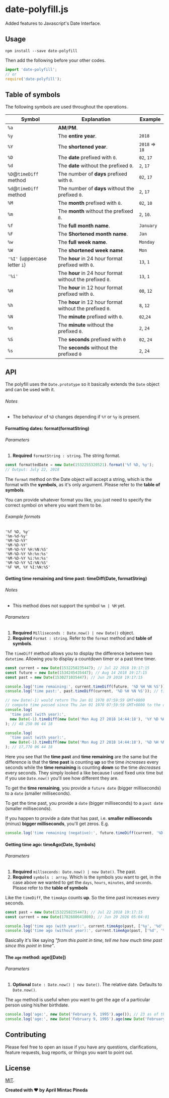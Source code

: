 <!-- @format -->

# date-polyfill.js

Added features to Javascript's Date Interface.

## Usage

`npm install --save date-polyfill`

Then add the following before your other codes.

```jsx
import 'date-polyfill';
// or
require('date-polyfill');
```

## Table of symbols

The following symbols are used throughout the operations.

| Symbol                        | Explanation                                              | Example        |
| ----------------------------- | -------------------------------------------------------- | -------------- |
| `%a`                          | **AM**/**PM**.                                           |
| `%y`                          | The **entire year**.                                     | `2018`         |
| `%Y`                          | The **shortened year**.                                  | `2018` => `18` |
| `%D`                          | The **date** prefixed with `0`.                          | `02`, `17`     |
| `%d`                          | The **date** without the prefixed `0`.                   | `2`, `17`      |
| `%D`@`timeDiff` method        | The number of **days** prefixed with `0`.                | `02`, `17`     |
| `%d`@`timeDiff` method        | The number of **days** without the prefixed `0`.         | `2`, `17`      |
| `%M`                          | The **month** prefixed with `0`.                         | `02`, `10`     |
| `%m`                          | The **month** without the prefixed `0`.                  | `2`, `10`.     |
| `%f`                          | The **full month name**.                                 | `January`      |
| `%F`                          | The **Shortened month name**.                            | `Jan`          |
| `%w`                          | The **full week name**.                                  | `Monday`       |
| `%W`                          | The **shortened week name**.                             | `Mon`          |
| `'%I'` (uppercase letter `i`) | The **hour** in 24 hour format prefixed with `0`.        | `13`, `1`      |
| `'%i'`                        | The **hour** in 24 hour format without the prefixed `0`. | `13`, `1`      |
| `%H`                          | The **hour** in 12 hour format prefixed with `0`.        | `08`, `12`     |
| `%h`                          | The **hour** in 12 hour format without the prefixed `0`. | `8`, `12`      |
| `%N`                          | The **minute** prefixed with `0`.                        | `02`,`24`      |
| `%n`                          | The **minute** without the prefixed `0`.                 | `2`, `24`      |
| `%S`                          | The **seconds** prefixed with `0`                        | `02`, `24`     |
| `%s`                          | The **seconds** without the prefixed `0`                 | `2`, `24`      |

## API

The polyfill uses the `Date.prototype` so it basically extends the `Date` object and can be used with it.

###### Notes

- The behaviour of `%D` changes depending if `%Y` or `%y` is present.

#### Formatting dates: format(formatString)

###### Parameters

1. **Required** `formatString : string`. The string format.

```jsx
const formattedDate = new Date(1532255320521).format('%f %D, %y');
// Output: July 22, 2018
```

The `format` method on the Date object will accept a string, which is the format with the **symbols**, as it's only argument. Please refer to the **table of symbols**.

You can provide whatever format you like, you just need to specify the correct symbol on where you want them to be.

###### Example formats

```
'%f %D, %y'
'%m-%d-%y'
'%M-%D-%Y'
'%M-%D-%Y'
'%M-%D-%Y %H:%N:%S'
'%M-%D-%Y %h:%n:%s'
'%M-%D-%Y %i:%n:%s'
'%M-%D-%Y %I:%N:%S'
'%F %M, %Y %I:%N:%S'
```

#### Getting time remaining and time past: timeDiff(Date, formatString)

###### Notes

- This method does not support the symbol `%m | %M` yet.

###### Parameters

1. **Required** `Milliseconds : Date.now() | new Date()` object.
2. **Required** `Format : string`. Refer to the `format` method and **table of symbols**.

The `timeDiff` method allows you to display the difference between two `datetime`. Allowing you to display a countdown timer or a past time timer.

```js
const current = new Date(1532258235447); // Jul 22 2018 19:17:15
const future = new Date(1534245435447); // Aug 14 2018 19:17:15
const past = new Date(1530271035447); // Jun 29 2018 19:17:15

console.log('time remaining:', current.timeDiff(future, '%D %H %N %S')); // time remaining: 23 12 00 00
console.log('time past:', past.timeDiff(current, '%D %H %N %S')); // time past: 23 12 00 00

// new Date(-1) would return Thu Jan 01 1970 07:59:59 GMT+0800
// compute time passed since Thu Jan 01 1970 07:59:59 GMT+0800 to the datetime I was writing time
console.log(
  'time past (with year):',
  new Date(-1).timeDiff(new Date('Mon Aug 27 2018 14:44:18'), '%Y %D %H %N %S')
); // 48 250 06 44 18

console.log(
  'time past (with year):',
  new Date(-1).timeDiff(new Date('Mon Aug 27 2018 14:44:18'), '%D %H %N %S')
); // 17,770 06 44 18
```

Here you see that the **time past** and **time remaining** are the same but the difference is that the **time past** is counting **up** so the time _increases_ every seconds while the **time remaining** is counting **down** so the time _decreases_ every seconds. They simply looked a like because I used fixed unix time but if you use `Date.now()` you'll see how different they are.

To get the **time remaining**, you provide a `future date` (bigger milliseconds) to a `date` (smaller milliseconds).

To get the time past, you provide a `date` (bigger milliseconds) to a `past date` (smaller milliseconds).

If you happen to provide a date that has past, i.e. **smaller milliseconds** (minus) **bigger milliseconds**, you'll get zeros. E.g.

```jsx
console.log('time remaining (negative):', future.timeDiff(current, '%D %H %N %S')); // 00 00 00 00
```

#### Getting time ago: timeAgo(Date, Symbols)

###### Parameters

1. **Required** `millseconds: Date.now() | new Date()`. The past.
2. **Required** `symbols : array`. Which is the symbols you want to get, in the case above we wanted to get the `days`, `hours`, `minutes`, and `seconds`. Please refer to the **table of symbols**

Like the `timeDiff`, the `timeAgo` counts **up**. So the time past increases every seconds.

```js
const past = new Date(1532258235447); // Jul 22 2018 19:17:15
const current = new Date(1782680641000); // Jun 29 2026 05:04:01

console.log('time ago (with year):', current.timeAgo(past, ['%y', '%d', '%h', '%n', '%s'])); // 8 years 343 days 21 hours 46 minutes 45 seconds ago
console.log('time ago (without year):', current.timeAgo(past, ['%d', '%h', '%n', '%s'])); // 2,898 days 21 hours 46 minutes 45 seconds ago
```

Basically it's like saying _"from this point in time, tell me how much time past since this point in time"_.

#### The `age` method: age([Date])

###### Parameters

1. **Optional** `Date : Date.now() | new Date()`. The relative date. Defaults to `Date.now()`.

The `age` method is useful when you want to get the age of a particular person using his/her birthdate.

```js
console.log('age:', new Date('February 9, 1995').age()); // 23 as of the date of writing
console.log('age:', new Date('February 9, 1995').age(new Date('February 9, 2000'))); // 5 as of the date of writing
```

## Contributing

Please feel free to open an issue if you have any questions, clarifications, feature requests, bug reports, or things you want to point out.

## License

[MIT](https://github.com/aprilmintacpineda/date-polyfill/blob/master/LICENSE).

**Created with ❤️ by April Mintac Pineda**
